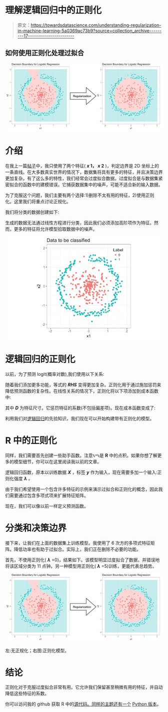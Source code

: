 # 理解逻辑回归中的正则化

> 原文：<https://towardsdatascience.com/understanding-regularization-in-machine-learning-5a0369ac73b9?source=collection_archive---------17----------------------->

## 如何使用正则化处理过拟合

![](img/f37db44dca27dd56f03c651806a4d9e8.png)

# 介绍

在我上一篇[帖子](/logistic-regression-from-scratch-in-r-b5b122fd8e83)中，我只使用了两个特征( ***x* 1， *x* 2** )，判定边界是 2D 坐标上的一条直线。在大多数真实世界的情况下，数据集将具有更多的特征，并且决策边界更加复杂。有了这么多的特性，我们经常会过度拟合数据。过度拟合是与数据集紧密拟合的函数中的建模错误。它捕获数据集中的噪声，可能不适合新的输入数据。

为了克服这个问题，我们主要有两个选择:1)删除不太有用的特征，2)使用正则化。这里我们将重点讨论正规化。

我们将分类的数据创建如下:

生成的数据无法通过线性方程进行分类，因此我们必须添加高阶项作为特征。然而，更多的特征将允许模型拾取数据中的噪声。

![](img/dc8ee44ea140a1c057d84ce78415a785.png)

# 逻辑回归的正则化

以前，为了预测 logit(概率对数),我们使用以下关系:

随着我们添加更多功能，等式的 ***RHS*** 变得更加复杂。正则化用于通过施加惩罚来降低预测函数的复杂性。在线性关系的情况下，正则化将以下项添加到成本函数中:

其中 ***D*** 为特征尺寸。它惩罚特征的系数(不包括偏差项)。现在成本函数变成了:

利用我们对[逻辑回归](/logistic-regression-from-scratch-in-r-b5b122fd8e83)的先验知识，我们现在可以开始构建带有正则化的模型。

# R 中的正则化

同样，我们需要首先创建一些助手函数。注意`%*%`是 **R** 中的点积。如果你想了解更多的模型细节，你可以在这里阅读我以前的文章。

逻辑回归函数，原本以训练数据 ***X*** ，标签 ***y*** 作为输入，现在需要多加一个输入:正则化强度 ***λ*** *。*

由于我们希望使用一个包含许多特征的示例来演示过拟合和正则化的概念，因此我们需要通过包含多项式项来扩展特征矩阵。

现在，我们可以像以前一样定义预测函数。

# 分类和决策边界

接下来，让我们在上面的数据集上训练模型。我使用了 6 次方的多项式特征矩阵。降低功率也有助于过拟合。实际上，我们正在删除不必要的功能。

首先，不使用正则化( ***λ*** =0)，结果如下。该模型明显过度拟合了数据，并错误地将该区域分类为 11 点钟。另一种模型用正则化( ***λ*** =5)训练，更能代表总趋势。

![](img/f37db44dca27dd56f03c651806a4d9e8.png)

左:无正规化；右图:正则化模型。

# 结论

正则化对于克服过度拟合非常有用。它允许我们保留甚至稍微有用的特征，并自动降低这些特征的系数。

你可以访问我的 github 获取 R 中的[源代码。同样的主题还有一个](https://github.com/JunWorks/Understanding-Regularization-in-Machine-Learning) [Python 版本](https://github.com/JunWorks/ML-Algorithm-with-Python/blob/master/logistic_regression/logistic_regression.ipynb)。